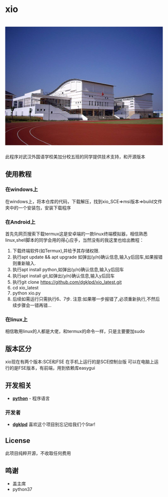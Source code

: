 # xio 
# ![](https://github.com/dgklpd/xio/blob/master/images/b1.jpg)
此程序对武汉外国语学校美加分校五班的同学提供技术支持，和开源版本

## 使用教程

### 在windows上

在windows上，将本仓库的代码，下载解压，找到xio_SCE=>msi版本=>build文件夹中的一个安装包，安装下载程序

### 在Android上

首先先网页搜索下载termux这是安卓端的一款linux终端模拟器，相信熟悉linux,shell脚本的同学会用的得心应手，当然没有的我这里也给出教程：
1. 下载终端软件(如Termux),并给予其存储权限.
2. 执行apt update && apt upgrade 如弹出(y/n)确认信息,输入y后回车,如果报错则重新输入.
3. 执行apt install python,如弹出(y/n)确认信息,输入y后回车
4. 执行apt install git,如弹出(y/n)确认信息,输入y后回车  
5. 执行git clone https://github.com/dgklpd/xio_latest.git
6. cd xio_latest
7. python xio.py
8. 后续如需运行只需执行6、7步.
   注意:如果哪一步报错了,必须重新执行,不然后续步骤会一错再错…
   
### 在linux上

相信敢用linux的人都是大佬，和termux的命令一样，只是主要要加sudo
   
## 版本区分
xio现在有两个版本:SCE和FSE
在手机上运行的是SCE控制台版
可以在电脑上运行的是FSE版本，有前端，用到依赖库easygui

## 开发相关

* [**python**](http://python.org) - 程序语言

### 开发者
* [**dgklpd**](https://github.com/dgklpd)
喜欢这个项目别忘记给我们个Star!

## License
此项目纯粹开源，不收取任何费用

## 鸣谢
* 盖主席
* python37
